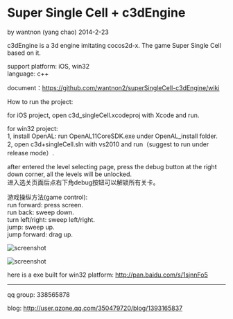 Super Single Cell + c3dEngine
==========
by wantnon (yang chao) 2014-2-23  
  
c3dEngine is a 3d engine imitating cocos2d-x. The game Super Single Cell based on it.

support platform: iOS, win32  
language: c++  
    
document：https://github.com/wantnon2/superSingleCell-c3dEngine/wiki  
  
How to run the project:   

for iOS project, open c3d_singleCell.xcodeproj with Xcode and run.   

for win32 project:  
1, install OpenAL: run OpenAL11CoreSDK.exe under OpenAL_install folder.  
2, open c3d+singleCell.sln with vs2010 and run（suggest to run under release mode）.    
    
after entered the level selecting page, press the debug button at the right down corner, all the levels will be unlocked.   
进入选关页面后点右下角debug按钮可以解锁所有关卡。  
  
游戏操纵方法(game control):  
run forward:        press screen.  
run back:           sweep down.  
turn left/right:    sweep left/right.  
jump:               sweep up.  
jump forward:       drag up.  
  
  
![screenshot](https://raw.github.com/wantnon2/superSingleCell-c3dEngine/master/screenshot/screenshot.png)  

![screenshot](https://raw.github.com/wantnon2/superSingleCell-c3dEngine/master/screenshot/screenshot_win32.png)  
  
  
here is a exe built for win32 platform: http://pan.baidu.com/s/1sjnnFo5  
  
----    
qq group:  338565878  
  
blog: http://user.qzone.qq.com/350479720/blog/1393165837  